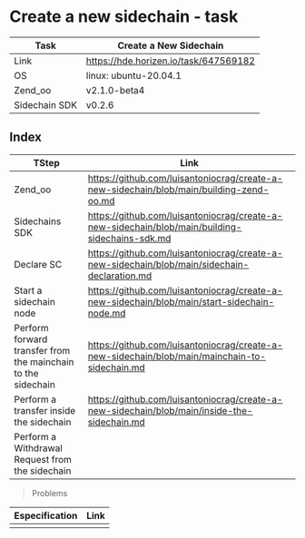 # Create a new sidechain - task
| Task | Create a New Sidechain|
| ----- | ---- |
| Link | https://hde.horizen.io/task/647569182 |
| OS | linux: ubuntu-20.04.1 |
| Zend_oo  | v2.1.0-beta4 |
| Sidechain SDK | v0.2.6 |

## Index

| TStep | Link |
| ----- | ---- |
| Zend_oo | https://github.com/luisantoniocrag/create-a-new-sidechain/blob/main/building-zend-oo.md |
| Sidechains SDK | https://github.com/luisantoniocrag/create-a-new-sidechain/blob/main/building-sidechains-sdk.md |
| Declare SC | https://github.com/luisantoniocrag/create-a-new-sidechain/blob/main/sidechain-declaration.md |
| Start a sidechain node| https://github.com/luisantoniocrag/create-a-new-sidechain/blob/main/start-sidechain-node.md |
| Perform forward transfer from the mainchain to the sidechain | https://github.com/luisantoniocrag/create-a-new-sidechain/blob/main/mainchain-to-sidechain.md |
| Perform a transfer inside the sidechain | https://github.com/luisantoniocrag/create-a-new-sidechain/blob/main/inside-the-sidechain.md |
| Perform a Withdrawal Request from the sidechain |  |

> Problems

| Especification | Link|
| ----- | ---- |
| |  |

